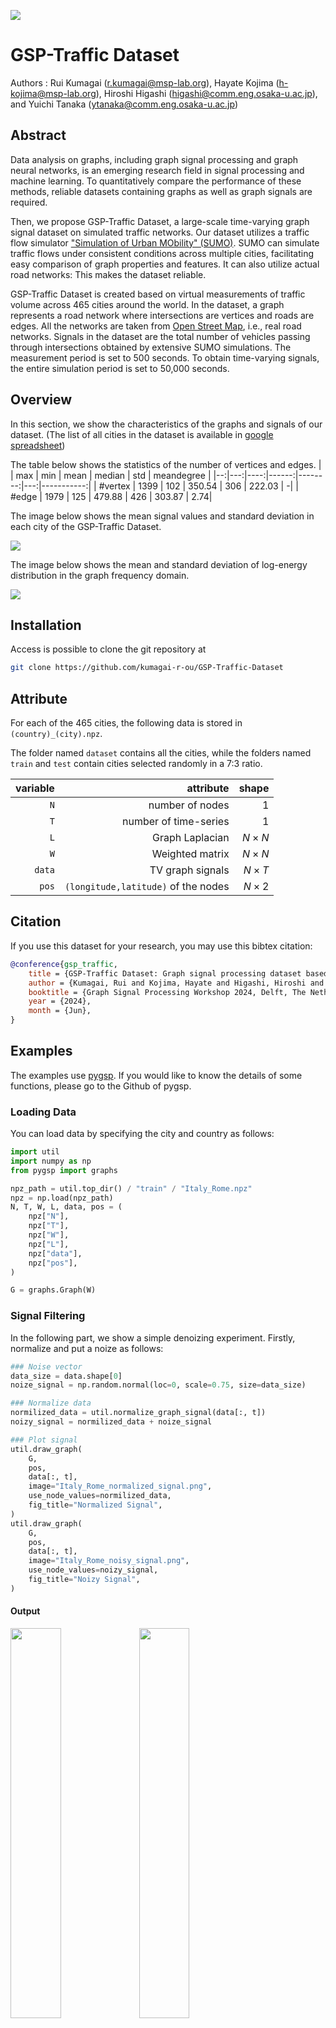 ![](doc/logo.png)

# GSP-Traffic Dataset

Authors : 
    Rui Kumagai ([r.kumagai@msp-lab.org](<mailto:r.kumagai@msp-lab.org>)), 
    Hayate Kojima ([h-kojima@msp-lab.org](<mailto:h-kojima@msp-lab.org>)), 
    Hiroshi Higashi ([higashi@comm.eng.osaka-u.ac.jp](<mailto:higashi@comm.eng.osaka-u.ac.jp>)), 
    and Yuichi Tanaka ([ytanaka@comm.eng.osaka-u.ac.jp](<mailto:ytanaka@comm.eng.osaka-u.ac.jp>))

## Abstract

Data analysis on graphs, including graph signal processing and graph neural networks, is an emerging research field in signal processing and machine learning. 
To quantitatively compare the performance of these methods, reliable datasets containing graphs as well as graph signals are required. 

Then, we propose GSP-Traffic Dataset, a large-scale time-varying graph signal dataset on simulated traffic networks. 
Our dataset utilizes a traffic flow simulator ["Simulation of Urban MObility" (SUMO)](https://eclipse.dev/sumo/).
SUMO can simulate traffic flows under consistent conditions across multiple cities, facilitating easy comparison of graph properties and features. 
It can also utilize actual road networks: This makes the dataset reliable.

GSP-Traffic Dataset is created based on virtual measurements of traffic volume across 465 cities around the world. 
In the dataset, a graph represents a road network where intersections are vertices and roads are edges. 
All the networks are taken from [Open Street Map](https://www.openstreetmap.org/#map=6/35.588/134.380), i.e., real road networks. 
Signals in the dataset are the total number of vehicles passing through intersections obtained by extensive SUMO simulations.
The measurement period is set to 500 seconds. 
To obtain time-varying signals, the entire simulation period is set to 50,000 seconds.

## Overview

In this section, we show the characteristics of the graphs and signals of our dataset.
(The list of all cities in the dataset is available in [google spreadsheet](https://docs.google.com/spreadsheets/d/1wJ3MPm5TSh5eKkXRGtqZykiy-HV7anCL_F4yfKACNqo/edit?usp=sharing))

The table below shows the statistics of the number of vertices and edges.
|   | max | min | mean | median | std | meandegree |
|--:|---:|----:|------:|--------:|---:|-----------:|
| #vertex | 1399 | 102 | 350.54 | 306 | 222.03 | -|
| #edge | 1979 | 125 | 479.88 | 426 | 303.87 | 2.74|

The image below shows the mean signal values and standard deviation in each city of the GSP-Traffic Dataset.

![](doc/signal_map.jpeg)

The image below shows the mean and standard deviation of log-energy distribution in the graph frequency domain.

![](doc/log_ene.jpeg)

## Installation

Access is possible to clone the git repository at

```sh
git clone https://github.com/kumagai-r-ou/GSP-Traffic-Dataset
```


## Attribute
For each of the 465 cities, the following data is stored in  `(country)_(city).npz`.

The folder named `dataset` contains all the cities, while the folders named `train` and `test` contain cities selected randomly in a 7:3 ratio.

| variable | attribute | shape |
| -------: | -------: | ----: |
| ` N ` | number of nodes | $` 1 `$ |
| ` T ` | number of time-series | $` 1 `$ |
| ` L ` | Graph Laplacian | $` N \times N `$ |
| ` W ` | Weighted matrix | $` N \times N `$ |
| ` data ` | TV graph signals | $` N \times T `$ |
| ` pos ` | `(longitude,latitude)` of the nodes | $` N \times 2 `$ | 


## Citation
If you use this dataset for your research, you may use this bibtex citation:

```bibtex
@conference{gsp_traffic,
    title = {GSP-Traffic Dataset: Graph signal processing dataset based on traffic simulation},
    author = {Kumagai, Rui and Kojima, Hayate and Higashi, Hiroshi and Tanaka, Yuichi},
    booktitle = {Graph Signal Processing Workshop 2024, Delft, The Netherlands},
    year = {2024},
    month = {Jun},
}
```

## Examples

The examples use [pygsp](https://pygsp.readthedocs.io/en/stable/).
If you would like to know the details of some functions, please go to the Github of pygsp.

### Loading Data

You can load data by specifying the city and country as follows:

```py
import util
import numpy as np
from pygsp import graphs

npz_path = util.top_dir() / "train" / "Italy_Rome.npz"
npz = np.load(npz_path)
N, T, W, L, data, pos = (
    npz["N"],
    npz["T"],
    npz["W"],
    npz["L"],
    npz["data"],
    npz["pos"],
)

G = graphs.Graph(W)
```

### Signal Filtering

In the following part, we show a simple denoizing experiment.
Firstly, normalize and put a noize as follows:

```py
### Noise vector
data_size = data.shape[0]
noize_signal = np.random.normal(loc=0, scale=0.75, size=data_size)

### Normalize data
normilized_data = util.normalize_graph_signal(data[:, t])
noizy_signal = normilized_data + noize_signal

### Plot signal
util.draw_graph(
    G,
    pos,
    data[:, t],
    image="Italy_Rome_normalized_signal.png",
    use_node_values=normilized_data,
    fig_title="Normalized Signal",
)
util.draw_graph(
    G,
    pos,
    data[:, t],
    image="Italy_Rome_noisy_signal.png",
    use_node_values=noizy_signal,
    fig_title="Noizy Signal",
)
```

#### Output

<p>
	<img src="doc/py_figs/Italy_Rome_normalized_signal.png" width="40%">
	<img src="doc/py_figs/Italy_Rome_noisy_signal.png" width="40%">
</p>

### Disign filter

Then, design a low-pass filter as follows:

```py
## Design filter
g = util.gsp_design_smooth_indicator(G, 0, 0.5)
x = g.filter(noizy_signal)
f = util.apply_gft_to_signal(G, normilized_data)
util.save_gs_spectrum(
    f, save_image_name="Italy_Rome_spectrum.png", fig_title="Signal Spectrum"
)
util.save_filter(g, "Italy_Rome_filter.png", fig_title="Filter")
```

#### Output

<p>
	<img src="doc/py_figs/Italy_Rome_spectrum.png" width="40%">
	<img src="doc/py_figs/Italy_Rome_filter.png" width="40%">
</p>

#### Plot results

The result of the experiment is shown as follows:


```py
default_mse = np.sqrt(np.sum((normilized_data - noizy_signal) ** 2)) / 279
filtered_mse = np.sqrt(np.sum((normilized_data - x) ** 2)) / 279

## Plot results
util.draw_graph(
    G,
    pos,
    data[:, t],
    image="Italy_Rome_noisy_signal_with_mse.png",
    use_node_values=noizy_signal,
    fig_title=f"Noizy Signal - MSE: {default_mse:.4f}",
)
util.draw_graph(
    G,
    pos,
    data[:, t],
    image="Italy_Rome_filtered_signal.png",
    use_node_values=x,
    fig_title=f"Filtered Signal - MSE: {filtered_mse:.4f}",
)
```

<p>
	<img src="doc/py_figs/Italy_Rome_noisy_signal_with_mse.png" width="40%">
	<img src="doc/py_figs/Italy_Rome_filtered_signal.png" width="40%">
</p>



## Utility functions

### plotting

```py
util.draw_graph(
    G,
    pos,
    data=None,
    image=None,
    fig_titile=None,
    use_node_values=None,
    node_value_disabled=False,
)
```

Draw the graph `G` with `matplotlib`.

You don't have to give `data` when you draw the graph `G` as a simple representation.
If you want to draw the graph `G` reflecting signal values, you need to give `data` at least.

#### parameters:

* `G` : graph

	A pygsp graph.

* `pos` : numpy array ($`N \times 2`$)

	A numpy array representing position of the nodes.

* `data` : numpy array ($`N \times 1`$), optional

	A numpy array representing signal values at time $`t`$.

* `image` : string, optional

    filename to save the image.

* `fig_titile` : string, optional

    A title of figure

* `use_node_values` : numpy array ($`N \times 1`$), optional

    A numpy array representing signal values at time $`t`$. It is assumed that `use_node_values` has the normalized values of `data`.

* `node_value_disabled` : bool, optional

    Set `True` if you draw the graph `G` as a simple representation, otherwise `False`. When you don't set `data`, `node_value_disabled` automatically becomes `True` within the function.


#### Example

```py
util.draw_graph(G, pos, image="Italy_Rome.png", fig_title="Italy - Rome")
```

#### Output
<img src="doc/py_figs/Italy_Rome.png" width="50%">

#### Example

```py
t = 0  # decide the signal time
util.draw_graph(
    G, pos, data[:, t], image="Italy_Rome_signal.png", fig_title="Italy - Rome"
)
```

#### Output

<img src="doc/py_figs/Italy_Rome_signal.png" width="50%">



### Normalize graph signals

```py
normalize_graph_signal(graph_signal, axis=0)
```

Normalize the raw graph signals.

#### parameters:

* `graph_signal` : numpy array ($`N \times 1`$)

    Raw graph signals

* `axis` : int, optional

    You can set 0 or 1. The processing is conducted along columns if axis=0.


#### Example

```py
normilized_data = util.normalize_graph_signal(data[:, t])
```


### Design Smooth Filter

```py
gsp_design_smooth_indicator(G, a1, a2)
```

Design smooth filter for the graph `G`.
You can keep frequencies of graph signals between `a1` and `a2` and reduce them in other ranges.

#### parameters:

* `G` : graph

    A pygsp graph.

* `a1` and `a2` : float

    `a1` < `a2`. 


#### Example

```py
g = util.gsp_design_smooth_indicator(G, 0, 0.5)
util.save_filter(g, "Italy_Rome_filter.png", fig_title="Filter")
```

Please use `save_filter` to make the figure of constructed filters.

#### Output

<img src="doc/py_figs/Italy_Rome_filter.png" width="40%">


### Apply GFT to graph signals

```py
apply_gft_to_signal(G, graph_signal)
```

`graph_signal` is transformed by using GFT.

#### parameters:

* `G` : graph

    A pygsp graph.
  
* `graph_signal` : numpy array ($`N \times 1`$)

    Raw graph signals


#### Example

```py
f = util.apply_gft_to_signal(G, normilized_data)
util.save_gs_spectrum(
    f, save_image_name="Italy_Rome_spectrum.png", fig_title="Signal Spectrum"
)
```

Please use `save_gs_spectrum` to make the figure of the spectrum of graph signals.

#### Output

<img src="doc/py_figs/Italy_Rome_spectrum.png" width="40%">




